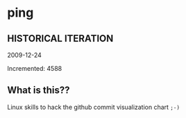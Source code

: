 # ping

## HISTORICAL ITERATION
2009-12-24

Incremented: 4588

## What is this?? 
Linux skills to hack the github commit visualization chart `;-)`
